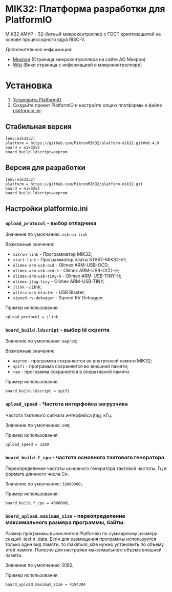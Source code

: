 # MIK32: Платформа разработки для PlatformIO

MIK32 АМУР - 32-битный микроконтроллер с ГОСТ криптозащитой на основе процессорного ядра RISC-V.

Дополнительная информация:
- [Микрон](https://mikron.ru/products/mikrokontrollery/mk32-amur/) (Страница микроконтроллера на сайте АО Микрон)
- [Wiki](https://wiki.mik32.ru/) (Вики страница с информацией о микроконтроллере)

# Установка

1. [Установить PlatformIO](https://platformio.org/)
2. Создайте проект PlatformIO и настройте опцию платформы в файле [platformio.ini](https://docs.platformio.org/page/projectconf.html/):

## Стабильная версия

```
[env:mik32v2]
platform = https://github.com/MikronMIK32/platform-mik32.git#v0.4.0
board = mik32v2
board_build.ldscript=eeprom
```

## Версия для разработки

```
[env:mik32v2]
platform = https://github.com/MikronMIK32/platform-mik32.git
board = mik32v2
board_build.ldscript=eeprom
```

## Настройки platformio.ini

### `upload_protocol` - выбор отладчика

Значение по умолчанию: `mikron-link`

Возможные значения:

- `mikron-link` - Программатор MIK32;
- `start-link` - Программатор платы START-MIK32-V1;
- `olimex-arm-usb-ocd` - Olimex ARM-USB-OCD;
- `olimex-arm-usb-ocd-h` - Olimex ARM-USB-OCD-H;
- `olimex-arm-usb-tiny-h` - Olimex ARM-USB-TINY-H;
- `olimex-jtag-tiny` - Olimex ARM-USB-TINY;
- `jlink` - JLink;
- `altera-usb-blaster` - USB Blaster;
- `sipeed-rv-debugger` - Sipeed RV Debugger.

Пример использования: 
```
upload_protocol = jlink
```


### `board_build.ldscript` - выбор ld скрипта

Значение по умолчанию: `eeprom`;

Возможные значения:

- `eeprom` - программа сохраняется во внутренней памяти MIK32;
- `spifi` - программа сохраняется во внешней памяти;
- `ram` - программа сохраняется в оперативной памяти.

Пример использования: 

```
board_build.ldscript = spifi
```


### `upload_speed` - Частота интерфейса загрузчика

Частота тактового сигнала интерфейса jtag, кГц.

Значение по умолчанию: `500`;

Пример использования: 

```
upload_speed = 3200
```


### `board_build.f_cpu` - частота основного тактового генератора

Переопределение частоты основного генератора тактовой частоты, Гц в формате длинного числа Си.

Значение по умолчанию: `32000000L`

Пример использования: 

```
board_build.f_cpu = 4000000L
```


### `board_upload.maximum_size` - переопределение максимального размера программы, байты.

Размер программы вычисляется Platformio по суммарному размеру секций .text и .data. Если для размещения программы используется только один вид памяти, то maximum_size нужно установить по объему этой памяти. Полезно для настройки максимального объема внешней памяти.

Значение по умолчанию: 8192;

Пример использования: 

```
board_upload.maximum_size = 4194304
```
